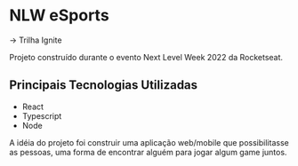 # NLW eSports

-> Trilha Ignite

Projeto construído durante o evento Next Level Week 2022 da Rocketseat.

## Principais Tecnologias Utilizadas

- React
- Typescript
- Node

<p>
A idéia do projeto foi construir uma aplicação web/mobile que possibilitasse as pessoas, uma forma de encontrar alguém para jogar algum game juntos. 
</p>
